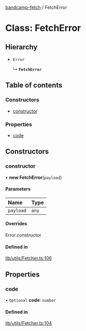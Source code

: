 [bandcamp-fetch](../README.md) / FetchError

# Class: FetchError

## Hierarchy

- `Error`

  ↳ **`FetchError`**

## Table of contents

### Constructors

- [constructor](FetchError.md#constructor)

### Properties

- [code](FetchError.md#code)

## Constructors

### constructor

• **new FetchError**(`payload`)

#### Parameters

| Name | Type |
| :------ | :------ |
| `payload` | `any` |

#### Overrides

Error.constructor

#### Defined in

[lib/utils/Fetcher.ts:106](https://github.com/patrickkfkan/bandcamp-fetch/blob/7815c68/src/lib/utils/Fetcher.ts#L106)

## Properties

### code

• `Optional` **code**: `number`

#### Defined in

[lib/utils/Fetcher.ts:104](https://github.com/patrickkfkan/bandcamp-fetch/blob/7815c68/src/lib/utils/Fetcher.ts#L104)
